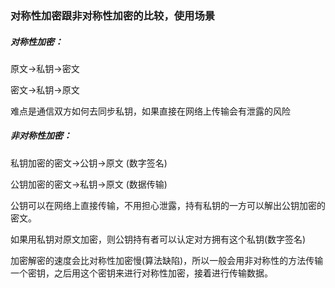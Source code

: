 ### 对称性加密跟非对称性加密的比较，使用场景

##### 对称性加密：

原文->私钥->密文

密文->私钥->原文

难点是通信双方如何去同步私钥，如果直接在网络上传输会有泄露的风险

##### 非对称性加密：

私钥加密的密文->公钥->原文 (数字签名)

公钥加密的密文->私钥->原文 (数据传输)

公钥可以在网络上直接传输，不用担心泄露，持有私钥的一方可以解出公钥加密的密文。

如果用私钥对原文加密，则公钥持有者可以认定对方拥有这个私钥(数字签名)

加密解密的速度会比对称性加密慢(算法缺陷)，所以一般会用非对称性的方法传输一个密钥，之后用这个密钥来进行对称性加密，接着进行传输数据。

